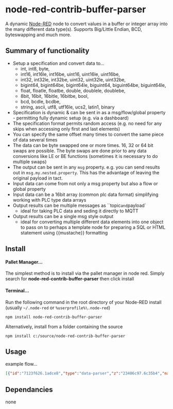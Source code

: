 node-red-contrib-buffer-parser
==============================

A dynamic <a href="http://nodered.org" target="_new">Node-RED</a> node to convert values in a buffer or integer array into the many different data type(s). Supports Big/Little Endian, BCD, byteswapping and much more.


Summary of functionality
------------------------
* Setup a specification and convert data to...
  * int, int8, byte,
  * int16, int16le, int16be, uint16, uint16le, uint16be,
  * int32, int32le, int32be, uint32, uint32le, uint32be,
  * bigint64, bigint64be, bigint64le, biguint64, biguint64be, biguint64le,
  * float, floatle, floatbe, double, doublele, doublebe,
  * 8bit, 16bit, 16bitle, 16bitbe, bool,
  * bcd, bcdle, bcdbe,
  * string, ascii, utf8, utf16le, ucs2, latin1, binary 
* Specification is dynamic & can be sent in as a msg/flow/global property - permitting fully dynamic setup (e.g. via a dashboard)
* The specification format permits random access (e.g. no need for any skips when accessing only first and last elements)
* You can specify the same offset many times to convert the same piece of data several times
* The data can be byte swapped one or more times.  16, 32 or 64 bit swaps are possible. The byte swaps are done prior to any data conversions like LE or BE functions (sometimes it is necessary to do multiple swaps) 
* The output can be sent in any `msg` property.  e.g. you can send results out in `msg.my.nested.property`.  This has the advantage of leaving the original payload in tact.
* Input data can come from not only a msg property but also a flow or global property
* Input data can be a 16bit array (common plc data format) simplifying working with PLC type data arrays
* Output results can be multiple messages as ``topic` and `payload` 
  - ideal for taking PLC data and seding it directly to MQTT
* Output results can be a single msg style output
  * ideal for converting multiple different data elements into one object to pass on to perhaps a template node for preparing a SQL or HTML statement using {{mustache}} formatting


Install
-------


#### Pallet Manager...

The simplest method is to install via the pallet manager in node red. Simply search for **node-red-contrib-buffer-parser** then click install

#### Terminal... 

Run the following command in the root directory of your Node-RED install  (usually `~/.node-red` or `%userprofile%\.node-red`)

    npm install node-red-contrib-buffer-parser

Alternatively, install from a folder containing the source

    npm install c:/source/node-red-contrib-buffer-parser



Usage
-----

example flow...

``` json
[{"id":"7123f626.1adce8","type":"data-parser","z":"23406c97.6c35b4","name":"no swap","data":"[97,98,99,100,101,102,103,104,105,106,107,108,109,109,111,112,113,114,115,116,117,118,119,120,121,122,0,1,0,2,0,3,0,4,0,5,0,6,0,7,0,8,0,9,0,10,0,11,0,12]","dataType":"bin","specification":"{\"options\":{\"byteSwap\":false},\"items\":[{\"name\":\"myInt\",\"type\":\"int\",\"offset\":4},{\"name\":\"myInt16Array_LE\",\"type\":\"int16le\",\"offset\":26,\"length\":6},{\"name\":\"myInt16Array_BE\",\"type\":\"int16be\",\"offset\":26,\"length\":6},{\"name\":\"uint32s\",\"type\":\"uint32\",\"offset\":0,\"length\":4},{\"name\":\"floats\",\"type\":\"float\",\"offset\":0,\"length\":4},{\"name\":\"doubles\",\"type\":\"double\",\"offset\":0,\"length\":2},{\"name\":\"myString\",\"type\":\"string\",\"offset\":0,\"length\":5},{\"name\":\"fullString\",\"type\":\"string\",\"offset\":0,\"length\":26}]}","specificationType":"json","x":400,"y":320,"wires":[["322f557.fabc9aa"]],"icon":"font-awesome/fa-cogs"},{"id":"d97fb8a3.64fe68","type":"inject","z":"23406c97.6c35b4","name":"just a trigger","topic":"","payload":"true","payloadType":"bool","repeat":"","crontab":"","once":false,"onceDelay":0.1,"x":130,"y":320,"wires":[["7123f626.1adce8"]]},{"id":"322f557.fabc9aa","type":"debug","z":"23406c97.6c35b4","name":"","active":true,"tosidebar":true,"console":false,"tostatus":false,"complete":"true","x":770,"y":320,"wires":[]},{"id":"be610ea2.f82a8","type":"data-parser","z":"23406c97.6c35b4","name":"byte swap","data":"[97,98,99,100,101,102,103,104,105,106,107,108,109,109,111,112,113,114,115,116,117,118,119,120,121,122,0,1,0,2,0,3,0,4,0,5,0,6,0,7,0,8,0,9,0,10,0,11,0,12]","dataType":"bin","specification":"{\"options\":{\"byteSwap\":true},\"items\":[{\"name\":\"myInt\",\"type\":\"int\",\"offset\":4},{\"name\":\"myInt16Array_LE\",\"type\":\"int16le\",\"offset\":26,\"length\":6},{\"name\":\"myInt16Array_BE\",\"type\":\"int16be\",\"offset\":26,\"length\":6},{\"name\":\"uint32s\",\"type\":\"uint32\",\"offset\":0,\"length\":4},{\"name\":\"floats\",\"type\":\"float\",\"offset\":0,\"length\":4},{\"name\":\"doubles\",\"type\":\"double\",\"offset\":0,\"length\":2},{\"name\":\"myString\",\"type\":\"string\",\"offset\":0,\"length\":5},{\"name\":\"fullString\",\"type\":\"string\",\"offset\":0,\"length\":26}]}","specificationType":"json","x":400,"y":380,"wires":[["d9e79dcd.936c4"]]},{"id":"d9e79dcd.936c4","type":"debug","z":"23406c97.6c35b4","name":"","active":true,"tosidebar":true,"console":false,"tostatus":false,"complete":"true","x":770,"y":380,"wires":[]},{"id":"7530b240.16fe8c","type":"inject","z":"23406c97.6c35b4","name":"just a trigger","topic":"","payload":"true","payloadType":"bool","repeat":"","crontab":"","once":false,"onceDelay":0.1,"x":130,"y":380,"wires":[["be610ea2.f82a8"]]},{"id":"e008660f.ab1fd8","type":"data-parser","z":"23406c97.6c35b4","name":"","data":"payload","dataType":"msg","specification":"{\"options\":{\"byteSwap\":true},\"items\":[{\"name\":\"myInt\",\"type\":\"int\",\"offset\":4},{\"name\":\"uint32s\",\"type\":\"uint32\",\"offset\":0,\"length\":4},{\"name\":\"floats\",\"type\":\"float\",\"offset\":0,\"length\":4},{\"name\":\"doubles\",\"type\":\"double\",\"offset\":0,\"length\":2},{\"name\":\"myString\",\"type\":\"string\",\"offset\":0,\"length\":5}]}","specificationType":"json","x":630,"y":120,"wires":[["20b244b5.7b23cc"]]},{"id":"20b244b5.7b23cc","type":"debug","z":"23406c97.6c35b4","name":"","active":true,"tosidebar":true,"console":false,"tostatus":false,"complete":"true","x":790,"y":120,"wires":[]},{"id":"246db95a.5a8136","type":"comment","z":"23406c97.6c35b4","name":"Pass data in as a Buffer (bytes)","info":"","x":170,"y":80,"wires":[]},{"id":"af5287b5.d15198","type":"inject","z":"23406c97.6c35b4","name":"Pass data in as buffer","topic":"","payload":"[97,98,99,100,101,102,103,104,105,106,107,108,109,109,111,112,113,114,115,116,117,118,119,120,121,122]","payloadType":"bin","repeat":"","crontab":"","once":false,"onceDelay":0.1,"x":160,"y":120,"wires":[["e008660f.ab1fd8"]]},{"id":"5373bf6e.7bf09","type":"function","z":"23406c97.6c35b4","name":"abcdefghijklmnopqrstuvwxyz","func":"msg.payload = [0x6162, 0x6364, 0x6566, 0x6768, 0x696A, 0x6B6C, 0x6D6D, 0x6F70, 0x7172, 0x7374, 0x7576, 0x7778, 0x797A]\nreturn msg;","outputs":1,"noerr":0,"x":380,"y":220,"wires":[["e008660f.ab1fd8"]]},{"id":"d0bc0f36.38007","type":"comment","z":"23406c97.6c35b4","name":"Pass data in as array of int (simulate passing values from PLC) ","info":"","x":281,"y":178,"wires":[]},{"id":"6ed04c3e.789c84","type":"comment","z":"23406c97.6c35b4","name":"Byte swap and extract as per the JSON specification","info":"","x":750,"y":80,"wires":[]},{"id":"ccbdafd9.9e6e8","type":"comment","z":"23406c97.6c35b4","name":"Test data and spec entered into node directly","info":"","x":510,"y":280,"wires":[]},{"id":"ce88c305.29fba","type":"comment","z":"23406c97.6c35b4","name":"Inspect the full object for varying output formats","info":"","x":900,"y":280,"wires":[]},{"id":"b9f3ffad.1b41f","type":"inject","z":"23406c97.6c35b4","name":"just a trigger","topic":"","payload":"true","payloadType":"bool","repeat":"","crontab":"","once":false,"onceDelay":0.1,"x":130,"y":220,"wires":[["5373bf6e.7bf09"]]}]
```



Dependancies
------------

none